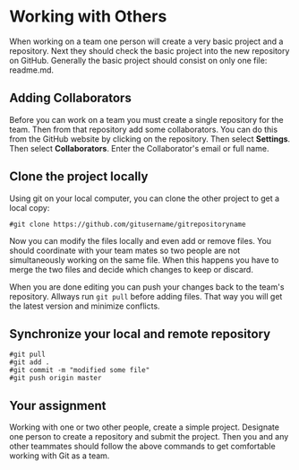 # Working with Others

When working on a team one person will create a very basic project and a repository. Next they should check the basic project into the new repository on GitHub. Generally the basic project should consist on only one file: readme.md.

## Adding Collaborators

Before you can work on a team you must create a single repository for the team. Then from that repository add some collaborators. You can do this from the GitHub website by clicking on the repository. Then select **Settings**. Then select **Collaborators**. Enter the Collaborator's email or full name.

## Clone the project locally

Using git on your local computer, you can clone the other project to get a local copy:

```text
#git clone https://github.com/gitusername/gitrepositoryname
```

Now you can modify the files locally and even add or remove files. You should coordinate with your team mates so two people are not simultaneously working on the same file. When this happens you have to merge the two files and decide which changes to keep or discard.

When you are done editing you can push your changes back to the team's repository. Allways run `git pull` before adding files. That way you will get the latest version and minimize conflicts.

## Synchronize your local and remote repository

```text
#git pull
#git add .
#git commit -m "modified some file"
#git push origin master
```

## Your assignment

Working with one or two other people, create a simple project. Designate one person to create a repository and submit the project. Then you and any other teammates should follow the above commands to get comfortable working with Git as a team.

